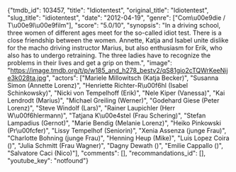 {"tmdb_id": 103457, "title": "Idiotentest", "original_title": "Idiotentest", "slug_title": "idiotentest", "date": "2012-04-19", "genre": ["Com\u00e9die / T\u00e9l\u00e9film"], "score": "5.0/10", "synopsis": "In a driving school, three women of different ages meet for the so-called idiot test. There is a close friendship between the women. Annette, Katja and Isabel unite dislike for the macho driving instructor Marius, but also enthusiasm for Erik, who also has to undergo retraining. The three ladies have to recognize the problems in their lives and get a grip on them.", "image": "https://image.tmdb.org/t/p/w185_and_h278_bestv2/qS81gio2cTQWrKeeNije3k028ta.jpg", "actors": ["Mariele Millowitsch (Katja Becker)", "Susanna Simon (Annette Lorenz)", "Henriette Richter-R\u00f6hl (Isabel Schinkowsky)", "Nicki von Tempelhoff (Erik)", "Nele Kiper (Vanessa)", "Kai Lendrodt (Marius)", "Michael Greiling (Werner)", "Godehard Giese (Peter Lorenz)", "Steve Windolf (Lars)", "Rainer Laupichler (Herr W\u00f6hlermann)", "Tatjana K\u00e4stel (Frau Schering)", "Stefan Lampadius (Gernot)", "Marie Bendig (Melanie Lorenz)", "Heiko Pinkowski (Pr\u00fcfer)", "Lissy Tempelhof (Seniorin)", "Xenia Assenza (junge Frau)", "Charlotte Bohning (junge Frau)", "Henning Heup (Mike)", "Luis Lopez Coira ()", "Julia Schmitt (Frau Wagner)", "Dagny Dewath ()", "Emilie Cappallo ()", "Salvatore Caci (Nico)"], "comments": [], "recommandations_id": [], "youtube_key": "notfound"}